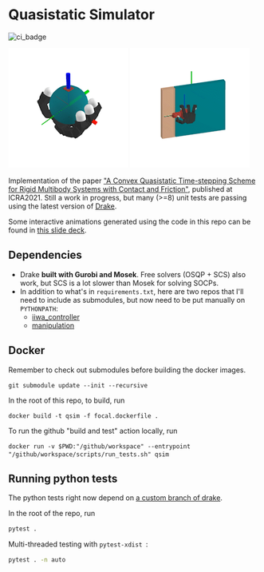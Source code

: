 # Quasistatic Simulator
![ci_badge](https://github.com/pangtao22/quasistatic_simulator/actions/workflows/ci.yml/badge.svg)


![](/media/allegro_hand_ball.gif) ![](/media/allegro_hand_door.gif)

Implementation of the paper ["A Convex Quasistatic Time-stepping Scheme for Rigid Multibody Systems with Contact and Friction"](http://groups.csail.mit.edu/robotics-center/public_papers/Pang20b.pdf), published at ICRA2021. Still a work in progress, but many (>=8) unit tests are passing using the latest version of [Drake](https://drake.mit.edu). 

Some interactive animations generated using the code in this repo can be found in [this slide deck](https://slides.com/pang/deck-28a801).

## Dependencies
- Drake **built with Gurobi and Mosek**. Free solvers (OSQP + SCS) also work, but SCS is a lot slower than Mosek for solving SOCPs.
- In addition to what's in `requirements.txt`, here are two repos that I'll need to include as submodules, but now need to be put manually on `PYTHONPATH`:
  - [iiwa_controller](https://github.com/pangtao22/iiwa_controller) 
  - [manipulation](https://github.com/RussTedrake/manipulation)


## Docker
Remember to check out submodules before building the docker images.
```
git submodule update --init --recursive
```

In the root of this repo, to build, run
```
docker build -t qsim -f focal.dockerfile .
```

To run the github "build and test" action locally, run
```
docker run -v $PWD:"/github/workspace" --entrypoint "/github/workspace/scripts/run_tests.sh" qsim
```


## Running python tests
The python tests right now depend on [a custom branch of drake](https://github.com/pangtao22/drake/tree/my_main).

In the root of the repo, run 
```bash
pytest .
```
Multi-threaded testing with `pytest-xdist `:
```bash
pytest . -n auto
```
